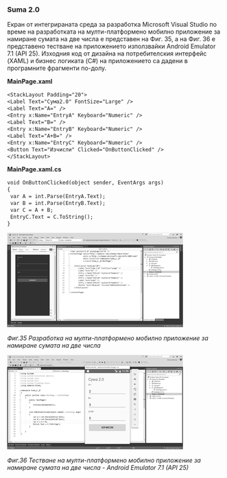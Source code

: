 ### Suma 2.0

Екран от интегрираната среда за разработка Microsoft Visual Studio по време на разработката на мулти-платформено мобилно приложение за намиране сумата на две числа е представен на Фиг. 35, а на Фиг. 36 е представено тестване на приложението използвайки Android Emulator 7.1 \(API 25\). Изходния код от дизайна на потребителския интерфейс \(XAML\) и бизнес логиката \(C\#\) на приложението са дадени в програмните фрагменти по-долу.

**MainPage.xaml**

```
<StackLayout Padding="20">
<Label Text="Сума2.0" FontSize="Large" />
<Label Text="A=" />
<Entry x:Name="EntryA" Keyboard="Numeric" />
<Label Text="B=" />
<Entry x:Name="EntryB" Keyboard="Numeric" />
<Label Text="A+B=" />
<Entry x:Name="EntryC" Keyboard="Numeric" />
<Button Text="Изчисли" Clicked="OnButtonClicked" />
</StackLayout>
```

**MainPage.xaml.cs**

```
void OnButtonClicked(object sender, EventArgs args)
{
 var A = int.Parse(EntryA.Text);
 var B = int.Parse(EntryB.Text);
 var C = A + B;
 EntryC.Text = C.ToString();
}
```

![](/chapter2/34.png)

_Фиг.35 Разработка на мулти-платформено мобилно приложение за намиране сумата на две числа_

![](/chapter2/35.png)

_Фиг.36 Тестване на мулти-платформено мобилно приложение за намиране сумата на две числа - Android Emulator 7.1 \(API 25\)_

